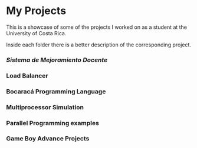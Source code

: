 # My Projects

This is a showcase of some of the projects I worked on as a student at the University of Costa Rica.

Inside each folder there is a better description of the corresponding project.

### *Sistema de Mejoramiento Docente*

### Load Balancer

### Bocaracá Programming Language

### Multiprocessor Simulation

### Parallel Programming examples

### Game Boy Advance Projects